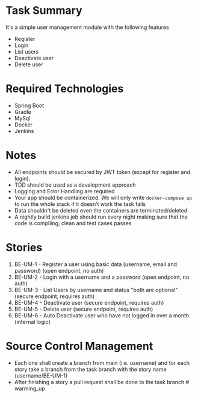 # Task Summary
It's a simple user management module with the following features
- Register
- Login
- List users
- Deactivate user
- Delete user

# Required Technologies
- Spring Boot 
- Gradle
- MySql
- Docker
- Jenkins

# Notes
- All endpoints should be secured by JWT token (except for register and login).
- TDD should be used as a development approach
- Logging and Error Handling are required
- Your app should be containerized. We will only write `docker-compose up` to run the whole stack if it doesn’t work the task fails
- Data shouldn't be deleted even the containers are terminated/deleted
- A nightly build jenkins job should run every night making sure that the code is compiling, clean and test cases passes

# Stories
1. BE-UM-1 - Register a user using basic data (username, email and password) (open endpoint, no auth) 
2. BE-UM-2 - Login with a username and a password (open endpoint, no auth) 
3. BE-UM-3 - List Users by username and status "both are optional" (secure endpoint, requires auth)
4. BE-UM-4 - Deactivate user (secure endpoint, requires auth)   
5. BE-UM-5 - Delete user (secure endpoint, requires auth) 
6. BE-UM-6 - Auto Deactivate user who have not logged in over a month.(internal logic) 


# Source Control Management
- Each one shall create a branch from main (i.e. username) and for each story take a branch from the task branch with the story name (username/BE-UM-1)
- After finishing a story a pull request shall be done to the task branch
#   w a r m i n g _ u p 
 
 
